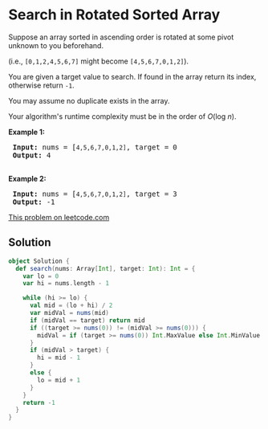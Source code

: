 # Search in Rotated Sorted Array

<p>Suppose an array sorted in ascending order is rotated at some pivot unknown to you beforehand.</p>
 
 <p>(i.e., <code>[0,1,2,4,5,6,7]</code> might become <code>[4,5,6,7,0,1,2]</code>).</p>
 
 <p>You are given a target value to search. If found in the array return its index, otherwise return <code>-1</code>.</p>
 
 <p>You may assume no duplicate exists in the array.</p>
 
 <p>Your algorithm&#39;s runtime complexity must be in the order of&nbsp;<em>O</em>(log&nbsp;<em>n</em>).</p>
 
 <p><strong>Example 1:</strong></p>
 
 <pre>
 <strong>Input:</strong> nums = [<code>4,5,6,7,0,1,2]</code>, target = 0
 <strong>Output:</strong> 4
 </pre>
 
 <p><strong>Example 2:</strong></p>
 
 <pre>
 <strong>Input:</strong> nums = [<code>4,5,6,7,0,1,2]</code>, target = 3
 <strong>Output:</strong> -1</pre>


[This problem on leetcode.com](https://leetcode.com/problems/search-in-rotated-sorted-array/)

## Solution

```scala
object Solution {
  def search(nums: Array[Int], target: Int): Int = {
    var lo = 0
    var hi = nums.length - 1

    while (hi >= lo) {
      val mid = (lo + hi) / 2
      var midVal = nums(mid)
      if (midVal == target) return mid
      if ((target >= nums(0)) != (midVal >= nums(0))) {
        midVal = if (target >= nums(0)) Int.MaxValue else Int.MinValue
      }
      if (midVal > target) {
        hi = mid - 1
      }
      else {
        lo = mid + 1
      }
    }
    return -1
  }
}
```
